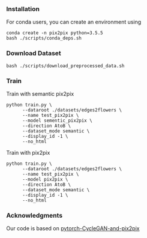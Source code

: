 ### Installation
For conda users, you can create an environment using
```
conda create -n pix2pix python=3.5.5
bash ./scripts/conda_deps.sh
```

### Download Dataset

```
bash ./scripts/download_preprocessed_data.sh
```

### Train
Train with semantic pix2pix
```
python train.py \
      --dataroot ./datasets/edges2flowers \
      --name test_pix2pix \
      --model sementic_pix2pix \
      --direction AtoB \
      --dataset_mode semantic \
      --display_id -1 \
      --no_html
```

Train with pix2pix
```
python train.py \
      --dataroot ./datasets/edges2flowers \
      --name test_pix2pix \
      --model pix2pix \
      --direction AtoB \
      --dataset_mode semantic \
      --display_id -1 \
      --no_html
```



### Acknowledgments
Our code is based on [pytorch-CycleGAN-and-pix2pix](https://github.com/junyanz/pytorch-CycleGAN-and-pix2pix)
